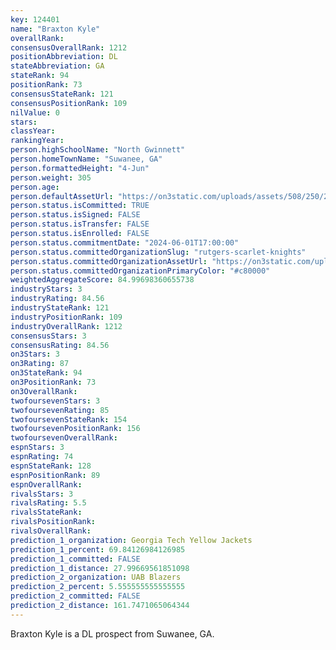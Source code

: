 ```yaml
---
key: 124401
name: "Braxton Kyle"
overallRank: 
consensusOverallRank: 1212
positionAbbreviation: DL
stateAbbreviation: GA
stateRank: 94
positionRank: 73
consensusStateRank: 121
consensusPositionRank: 109
nilValue: 0
stars: 
classYear: 
rankingYear: 
person.highSchoolName: "North Gwinnett"
person.homeTownName: "Suwanee, GA"
person.formattedHeight: "4-Jun"
person.weight: 305
person.age: 
person.defaultAssetUrl: "https://on3static.com/uploads/assets/508/250/250508.png"
person.status.isCommitted: TRUE
person.status.isSigned: FALSE
person.status.isTransfer: FALSE
person.status.isEnrolled: FALSE
person.status.commitmentDate: "2024-06-01T17:00:00"
person.status.committedOrganizationSlug: "rutgers-scarlet-knights"
person.status.committedOrganizationAssetUrl: "https://on3static.com/uploads/assets/161/150/150161.svg"
person.status.committedOrganizationPrimaryColor: "#c80000"
weightedAggregateScore: 84.99698360655738
industryStars: 3
industryRating: 84.56
industryStateRank: 121
industryPositionRank: 109
industryOverallRank: 1212
consensusStars: 3
consensusRating: 84.56
on3Stars: 3
on3Rating: 87
on3StateRank: 94
on3PositionRank: 73
on3OverallRank: 
twofoursevenStars: 3
twofoursevenRating: 85
twofoursevenStateRank: 154
twofoursevenPositionRank: 156
twofoursevenOverallRank: 
espnStars: 3
espnRating: 74
espnStateRank: 128
espnPositionRank: 89
espnOverallRank: 
rivalsStars: 3
rivalsRating: 5.5
rivalsStateRank: 
rivalsPositionRank: 
rivalsOverallRank: 
prediction_1_organization: Georgia Tech Yellow Jackets
prediction_1_percent: 69.84126984126985
prediction_1_committed: FALSE
prediction_1_distance: 27.99669561851098
prediction_2_organization: UAB Blazers
prediction_2_percent: 5.555555555555555
prediction_2_committed: FALSE
prediction_2_distance: 161.7471065064344
---
```

Braxton Kyle is a DL prospect from Suwanee, GA.
